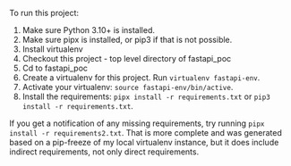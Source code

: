 To run this project:

1.  Make sure Python 3.10+ is installed.
2.  Make sure pipx is installed, or pip3 if that is not possible.
3.  Install virtualenv
4.  Checkout this project - top level directory of fastapi_poc
5.  Cd to fastapi_poc
6.  Create a virtualenv for this project.  Run `virtualenv fastapi-env`.
7.  Activate your virtualenv: `source fastapi-env/bin/active`.
8.  Install the requirements: `pipx install -r requirements.txt` or `pip3 install -r requirements.txt`.

If you get a notification of any missing requirements, try running `pipx install -r requirements2.txt`.  That is more complete and was generated based on a pip-freeze of my local virtualenv instance, but it does include indirect requirements, not only direct requirements.
